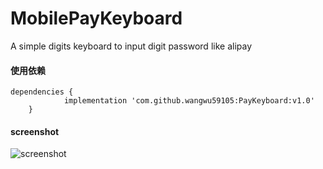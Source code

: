# MobilePayKeyboard
A simple digits keyboard to input digit password like alipay



#### 使用依赖

```
dependencies {
	        implementation 'com.github.wangwu59105:PayKeyboard:v1.0'
	}
```



#### screenshot
![screenshot](https://github.com/huzongyao/MobilePayKeyboard/blob/master/img/184546.gif?raw=true)
